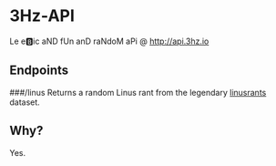 # 3Hz-API
Le e:b:ic aND fUn anD raNdoM aPi @ http://api.3hz.io

## Endpoints
###/linus
Returns a random Linus rant from the legendary [linusrants](https://github.com/corollari/linusrants) dataset.

## Why?
Yes.
